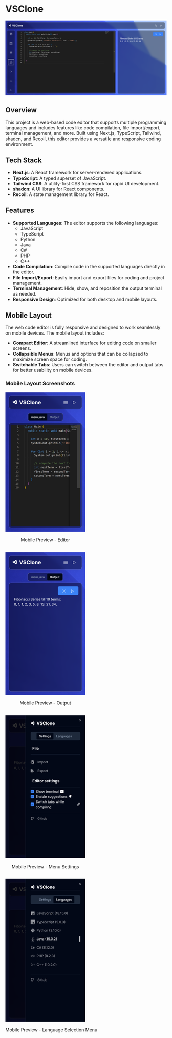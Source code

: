 # VSClone

![General preview ](/public/assets/img/readme/desktop_preview.png)

## Overview

This project is a web-based code editor that supports multiple programming languages and includes features like code compilation, file import/export, terminal management, and more. Built using Next.js, TypeScript, Tailwind, shadcn, and Recoil, this editor provides a versatile and responsive coding environment.

## Tech Stack

-   **Next.js**: A React framework for server-rendered applications.
-   **TypeScript**: A typed superset of JavaScript.
-   **Tailwind CSS**: A utility-first CSS framework for rapid UI development.
-   **shadcn**: A UI library for React components.
-   **Recoil**: A state management library for React.

## Features

-   **Supported Languages**: The editor supports the following languages:
    -   JavaScript
    -   TypeScript
    -   Python
    -   Java
    -   C#
    -   PHP
    -   C++
-   **Code Compilation**: Compile code in the supported languages directly in the editor.
-   **File Import/Export**: Easily import and export files for coding and project management.
-   **Terminal Management**: Hide, show, and reposition the output terminal as needed.
-   **Responsive Design**: Optimized for both desktop and mobile layouts.

## Mobile Layout

The web code editor is fully responsive and designed to work seamlessly on mobile devices. The mobile layout includes:

-   **Compact Editor**: A streamlined interface for editing code on smaller screens.
-   **Collapsible Menus**: Menus and options that can be collapsed to maximize screen space for coding.
-   **Switchable Tabs**: Users can switch between the editor and output tabs for better usability on mobile devices.

### Mobile Layout Screenshots

<div style="display: flex; flex-direction: row; gap: 1rem; justify-content: space-between; flex-wrap: wrap">
  <div>
    <img src="/public/assets/img/readme/mobile_preview_editor.png" width="250" alt="Mobile Preview - Editor" />
    <p style="text-align: center;">Mobile Preview - Editor</p>
  </div>
  <div>
    <img src="/public/assets/img/readme/mobile_preview_output.png" width="250" alt="Mobile Preview - Output" />
    <p style="text-align: center;">Mobile Preview - Output</p>
  </div>
  <div>
    <img src="/public/assets/img/readme/mobile_preview_menu_settings.png" width="250" alt="Mobile Preview - Menu Settings" />
    <p style="text-align: center;">Mobile Preview - Menu Settings</p>
  </div>
  <div>
    <img src="/public/assets/img/readme/mobile_preview_menu_language_selection.png" width="250" alt="Mobile Preview - Menu Language Selection" />
    <p style="text-align: center;">Mobile Preview - Language Selection Menu </p>
  </div>
</div>
